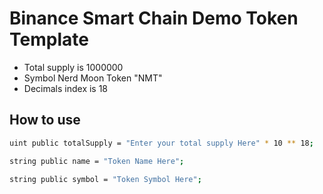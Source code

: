 # Binance Smart Chain Demo Token Template

- Total supply is 1000000
- Symbol Nerd Moon Token "NMT"
- Decimals index is 18

## How to use

```bash
uint public totalSupply = "Enter your total supply Here" * 10 ** 18;
```


```bash
string public name = "Token Name Here";
```

```bash
string public symbol = "Token Symbol Here";
```